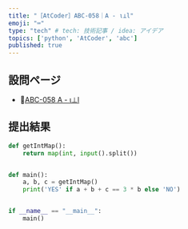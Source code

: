 ```yaml
---
title: "［AtCoder］ABC-058｜A - ι⊥l"
emoji: "⌨️"
type: "tech" # tech: 技術記事 / idea: アイデア
topics: ['python', 'AtCoder', 'abc']
published: true
---
```


## 設問ページ

- 🔗[ABC-058 A - ι⊥l](https://atcoder.jp/contests/abc058/tasks/abc058_a)

## 提出結果

```python
def getIntMap():
    return map(int, input().split())


def main():
    a, b, c = getIntMap()
    print('YES' if a + b + c == 3 * b else 'NO')


if __name__ == "__main__":
    main()
```
